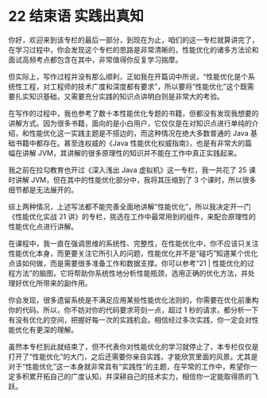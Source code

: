 22 结束语 实践出真知
============

你好，欢迎来到该专栏的最后一部分，到现在为止，咱们的这一专栏就算讲完了，在学习过程中，你会发现这个专栏的思路是非常清晰的，性能优化的诸多方法论和面试高频考点都包含在其中，非常值得你反复学习揣摩。

但实际上，写作过程并没有那么顺利，正如我在开篇词中所说，“性能优化是个系统性工程，对工程师的技术广度和深度都有要求”，所以要将“性能优化”这个既需要扎实知识基础，又需要充分实践的知识点讲明白则是非常大的考验。

在写作的过程中，我也参考了数十本性能优化专题的书籍，但都没有发现我想要的讲解方式。因为很多书籍，面向的是小白用户，它仅仅是在对知识点进行单纯的介绍，和性能优化这一实践主题是不搭边的，而这种情况在绝大多数普通的 Java 基础书籍中都存在。甚至连权威的《Java 性能优化权威指南》，也是有非常大的篇幅在讲解 JVM，其讲解的很多原理性的知识并不能在工作中真正实践起来。

我之前在拉勾教育也开过《深入浅出 Java 虚拟机》这一专栏，我一共花了 25 课时讲解 JVM，但在其中的性能优化部分中，我将其压缩到了 3 个课时，所以很多细节都是无法展开的。

综上两种情况，上述写法都不能完善全面地讲解“性能优化”，所以我决定开一门《性能优化实战 21 讲》的专栏，挑选在工作中最常用到的组件，来配合原理性的性能优化点进行讲解。

在课程中，我一直在强调思维的系统性、完整性，在性能优化中，你不应该只关注性能优化本身，而更要关注它所引入的问题，性能优化并不是“碰巧”知道某个优化点该如何做，而是需要很多准备工作和数据支撑。你可以参考“21 | 性能优化的过程方法”的脑图，它将帮助你系统性地分析性能瓶颈，选用正确的优化方法，并处理好优化所带来的副作用。

你会发现，很多遗留系统是不满足应用某些性能优化法则的，你需要在优化前重构你的代码。所以，你不妨对你的代码要求苛刻一点，超过 1 秒的请求，都分析一下有没有优化的空间，把握好每一次的实践机会。相信经过多次实践，你一定会对性能优化有更深的理解。

虽然本专栏到此就结束了，但不代表你对性能优化的学习就停止了，本专栏仅仅是打开了“性能优化”的大门，之后还需要你亲自实践，才能欣赏里面的风景。尤其是对于“性能优化”这一本身就非常具有“实践性”的主题，在平常的工作中，希望你一定多积累开拓自己的广度认知，并深耕自己的技术实力，相信你一定能取得质的飞跃。
